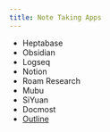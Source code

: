 ```yaml
---
title: Note Taking Apps
---
```


- Heptabase
- Obsidian
- Logseq
- Notion
- Roam Research
- Mubu
- SiYuan
- Docmost
- [Outline](https://github.com/outline/outline)
